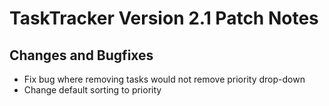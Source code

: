 # TaskTracker Version 2.1 Patch Notes

## Changes and Bugfixes

- Fix bug where removing tasks would not remove priority drop-down
- Change default sorting to priority